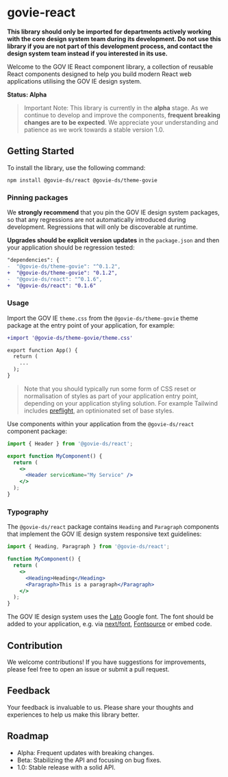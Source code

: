 # govie-react

**This library should only be imported for departments actively working with the core design system team during its development. Do not use this library if you are not part of this development process, and contact the design system team instead if you interested in its use.**

Welcome to the GOV IE React component library, a collection of reusable React components designed to help you build modern React web applications utilising the GOV IE design system.

**Status: Alpha**

> Important Note: This library is currently in the **alpha** stage. As we continue to develop and improve the components, **frequent breaking changes are to be expected**. We appreciate your understanding and patience as we work towards a stable version 1.0.

## Getting Started

To install the library, use the following command:

```
npm install @govie-ds/react @govie-ds/theme-govie
```

### Pinning packages

We **strongly recommend** that you pin the GOV IE design system packages, so that any regressions are not automatically introduced during development. Regressions that will only be discoverable at runtime.

**Upgrades should be explicit version updates** in the `package.json` and then your application should be regression tested:

```diff
"dependencies": {
-  "@govie-ds/theme-govie": "^0.1.2",
+  "@govie-ds/theme-govie": "0.1.2",
-  "@govie-ds/react": "^0.1.6",
+  "@govie-ds/react": "0.1.6"
```

### Usage

Import the GOV IE `theme.css` from the `@govie-ds/theme-govie` theme package at the entry point of your application, for example:

```diff
+import '@govie-ds/theme-govie/theme.css'

export function App() {
  return (
    ...
  );
}
```

> Note that you should typically run some form of CSS reset or normalisation of styles as part of your application entry point, depending on your application styling solution. For example Tailwind includes [preflight](https://tailwindcss.com/docs/preflight), an optinionated set of base styles.

Use components within your application from the `@govie-ds/react` component package:

```jsx
import { Header } from '@govie-ds/react';

export function MyComponent() {
  return (
    <>
      <Header serviceName="My Service" />
    </>
  );
}
```

### Typography

The `@govie-ds/react` package contains `Heading` and `Paragraph` components that implement the GOV IE design system responsive text guidelines:

```jsx
import { Heading, Paragraph } from '@govie-ds/react';

function MyComponent() {
  return (
    <>
      <Heading>Heading</Heading>
      <Paragraph>This is a paragraph</Paragraph>
    </>
  );
}
```

The GOV IE design system uses the [Lato](https://fonts.google.com/specimen/Lato) Google font. The font should be added to your application, e.g. via [next/font](https://nextjs.org/docs/app/building-your-application/optimizing/fonts), [Fontsource](https://fontsource.org/docs/getting-started/install) or embed code.

## Contribution

We welcome contributions! If you have suggestions for improvements, please feel free to open an issue or submit a pull request.

## Feedback

Your feedback is invaluable to us. Please share your thoughts and experiences to help us make this library better.

## Roadmap

- Alpha: Frequent updates with breaking changes.
- Beta: Stabilizing the API and focusing on bug fixes.
- 1.0: Stable release with a solid API.
